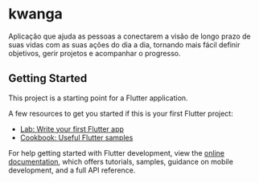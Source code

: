 # kwanga

Aplicação que ajuda as pessoas a conectarem a visão de longo prazo de suas vidas
com as suas ações do dia a dia, tornando mais fácil definir objetivos, gerir projetos
e acompanhar o progresso.

## Getting Started

This project is a starting point for a Flutter application.

A few resources to get you started if this is your first Flutter project:

- [Lab: Write your first Flutter app](https://docs.flutter.dev/get-started/codelab)
- [Cookbook: Useful Flutter samples](https://docs.flutter.dev/cookbook)

For help getting started with Flutter development, view the
[online documentation](https://docs.flutter.dev/), which offers tutorials,
samples, guidance on mobile development, and a full API reference.
